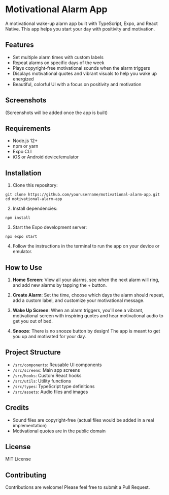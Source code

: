 # Motivational Alarm App

A motivational wake-up alarm app built with TypeScript, Expo, and React Native. This app helps you start your day with positivity and motivation.

## Features

- Set multiple alarm times with custom labels
- Repeat alarms on specific days of the week
- Plays copyright-free motivational sounds when the alarm triggers
- Displays motivational quotes and vibrant visuals to help you wake up energized
- Beautiful, colorful UI with a focus on positivity and motivation

## Screenshots

(Screenshots will be added once the app is built)

## Requirements

- Node.js 12+
- npm or yarn
- Expo CLI
- iOS or Android device/emulator

## Installation

1. Clone this repository:
```
git clone https://github.com/yourusername/motivational-alarm-app.git
cd motivational-alarm-app
```

2. Install dependencies:
```
npm install
```

3. Start the Expo development server:
```
npx expo start
```

4. Follow the instructions in the terminal to run the app on your device or emulator.

## How to Use

1. **Home Screen**: View all your alarms, see when the next alarm will ring, and add new alarms by tapping the + button.

2. **Create Alarm**: Set the time, choose which days the alarm should repeat, add a custom label, and customize your motivational message.

3. **Wake Up Screen**: When an alarm triggers, you'll see a vibrant, motivational screen with inspiring quotes and hear motivational audio to get you out of bed.

4. **Snooze**: There is no snooze button by design! The app is meant to get you up and motivated for your day.

## Project Structure

- `/src/components`: Reusable UI components
- `/src/screens`: Main app screens
- `/src/hooks`: Custom React hooks
- `/src/utils`: Utility functions
- `/src/types`: TypeScript type definitions
- `/src/assets`: Audio files and images

## Credits

- Sound files are copyright-free (actual files would be added in a real implementation)
- Motivational quotes are in the public domain

## License

MIT License

## Contributing

Contributions are welcome! Please feel free to submit a Pull Request. 